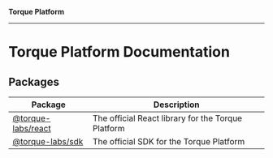 **Torque Platform**

***

# Torque Platform Documentation

## Packages

| Package | Description |
| ------ | ------ |
| [@torque-labs/react](react/README.md) | The official React library for the Torque Platform |
| [@torque-labs/sdk](sdk/README.md) | The official SDK for the Torque Platform |
